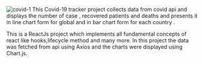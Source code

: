 ![covid-1](https://user-images.githubusercontent.com/48759906/146128506-a9bdd3de-695b-40ff-bb81-a143299059ad.PNG)
This Covid-19 tracker project collects data from covid api and displays the number of case , recovered patients and deaths and presents it in line chart form for global and in bar chart form for each country .

This is a ReactJs project which implements all fundamental concepts of react like hooks,lifecycle method and many more.
In this project the data was fetched from api using Axios and the charts were displayed using Chart.js.
